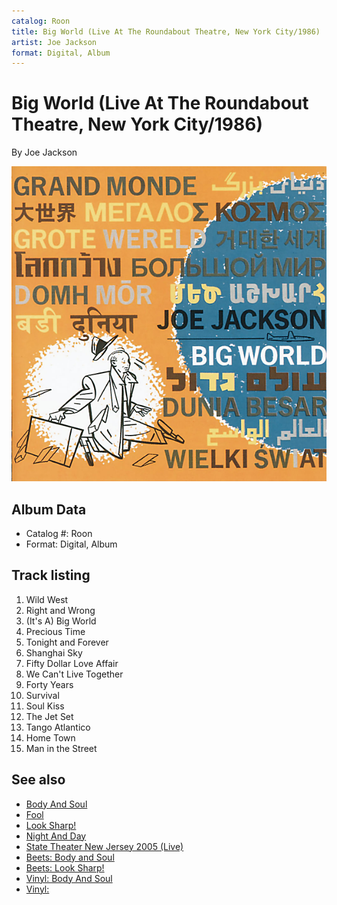 ```yaml
---
catalog: Roon
title: Big World (Live At The Roundabout Theatre, New York City/1986)
artist: Joe Jackson
format: Digital, Album
---
```


# Big World (Live At The Roundabout Theatre, New York City/1986)

By Joe Jackson

![](../../assets/albumcovers/Joe_Jackson-Big_World_Live_At_The_Roundabout_Theatre__New_York_City-1986.png)

## Album Data

- Catalog #: Roon
- Format: Digital, Album


## Track listing


1. Wild West
2. Right and Wrong
3. (It's A) Big World
4. Precious Time
5. Tonight and Forever
6. Shanghai Sky
7. Fifty Dollar Love Affair
8. We Can't Live Together
9. Forty Years
10. Survival
11. Soul Kiss
12. The Jet Set
13. Tango Atlantico
14. Home Town
15. Man in the Street


## See also

- [Body And Soul](Body_And_Soul.md)
- [Fool](Fool.md)
- [Look Sharp!](Look_Sharp!.md)
- [Night And Day](Night_And_Day.md)
- [State Theater New Jersey 2005 (Live)](State_Theater_New_Jersey_2005_Live.md)
- [Beets: Body and Soul](../../Beets/Joe_Jackson/Body_and_Soul.md)
- [Beets: Look Sharp!](../../Beets/Joe_Jackson/Look_Sharp!.md)
- [Vinyl: Body And Soul](../../Vinyl/Joe_Jackson/Body_And_Soul.md)
- [Vinyl: ](../../Vinyl/Joe_Jackson/Joe_Jackson.md)
